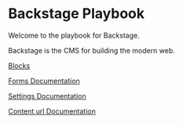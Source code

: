 # Backstage Playbook

Welcome to the playbook for Backstage.

Backstage is the CMS for building the modern web.

[Blocks](02-blocks/01-introduction.md)

[Forms Documentation](02-forms.md)

[Settings Documentation](03-settings.md)

[Content url Documentation](04-urls.md)